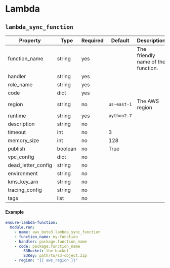 # Lambda


## `lambda_sync_function`


Property               | Type     | Required | Default           | Description
-----------------------|----------|----------|-------------------|---------------
function_name          | string   | yes      |                   | The friendly name of the function.
handler                | string   | yes      |                   |
role_name              | string   | yes      |                   |
code                   | dict     | yes      |                   |
region                 | string   | no       | `us-east-1`       | The AWS region
runtime                | string   | yes      | `python2.7`       |
description            | string   | no       |                   |
timeout                | int      | no       | 3                 |
memory_size            | int      | no       | 128               |
publish                | boolean  | no       | True              |
vpc_config             | dict     | no       |                   |
dead_letter_config     | string   | no       |                   |
environment            | string   | no       |                   |
kms_key_arn            | string   | no       |                   |
tracing_config         | string   | no       |                   |
tags                   | list     | no       |                   |


#### Example

```yaml
ensure-lambda-function:
  module.run:
    - name: aws_boto3.lambda_sync_function
    - function_name: my-function
    - handler: package.function_name
    - code: package.function_name
        S3Bucket: the-bucket
        S3Key: path/to/s3-object.zip
    - region: "{{ aws_region }}"
```
